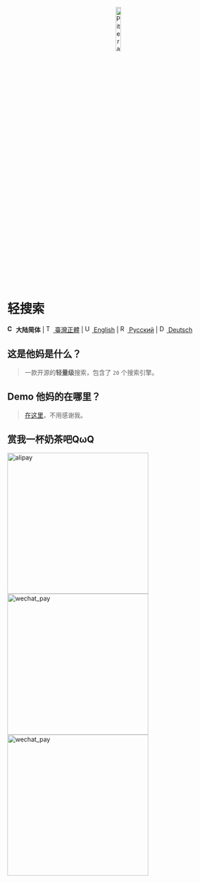 <p align="center">
  <a href="https://github.com/piterator-org"><img src="https://static.piterator.com/logo.min.svg" alt="Piterator" width="16%"></a>
</p>

# 轻搜索
**<img src="https://s.oier.in/cn.png" width="16" alt="CN" /> 大陆简体** | [<img src="https://s.oier.in/tw.png" width="16" alt="TW" /> 臺灣正體](README.zh-tw.md) | [<img src="https://s.oier.in/us.png" width="16" alt="US" /> English](README.en-us.md) | [<img src="https://s.oier.in/ru.png" width="16" alt="RU" /> Русский](README.ru.md) | [<img src="https://s.oier.in/de.png" width="16" alt="DE" /> Deutsch](README.de.md)
## 这是他妈是什么？
> 一款开源的**轻量级**搜索，包含了 ``20`` 个搜索引擎。
## Demo 他妈的在哪里？
> [在这里](https://litesearch.cn/)，不用感谢我。
## 赏我一杯奶茶吧QωQ
<img src="http://s.oier.in/alipay.png" height="320" alt="alipay" /><img src="http://s.oier.in/wechat_trans.png" height="320" alt="wechat_pay" /><img src="http://s.oier.in/wechat_pay.png" height="320" alt="wechat_pay" />
